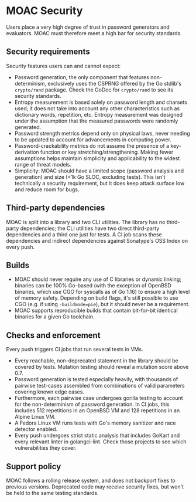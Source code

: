 MOAC Security
=============

Users place a very high degree of trust in password generators and evaluators. MOAC must therefore meet a high bar for security standards.

Security requirements
---------------------

Security features users can and cannot expect:

- Password generation, the only component that features non-determinism, exclusively uses the CSPRNG offered by the Go stdlib's `crypto/rand` package. Check the GoDoc for `crypto/rand` to see its security standards.
- Entropy measurement is based solely on password length and charsets used; it does not take into account any other characteristics such as dictionary words, repetition, etc. Entropy measurement was designed under the assumption that the measured passwords were randomly generated.
- Password strength metrics depend only on physical laws, never needing to be updated to account for advancements in computing power.
- Password-crackability metrics do not assume the presence of a key-derivation function or key stretching/strengthening. Making fewer assumptions helps maintain simplicity and applicability to the widest range of threat models.
- Simplicity: MOAC should have a limited scope (password analysis and generation) and size (<1k Go SLOC, excluding tests). This isn't technically a security requirement, but it does keep attack surface low and reduce room for bugs.

Third-party dependencies
------------------------

MOAC is split into a library and two CLI utilities. The library has no third-party dependencies; the CLI utilities have two direct third-party dependencies and a third one just for tests. A CI job scans these dependencies and indirect dependencies against Sonatype's OSS Index on every push.

Builds
------

- MOAC should never require any use of C libraries or dynamic linking; binaries can be 100% Go-based (with the exception of OpenBSD binaries, which use CGO for syscalls as of Go 1.16) to ensure a high level of memory safety. Depending on build flags, it's still possible to use CGO (e.g. if using `-buildmode=pie`), but it should never be a requirement.
- MOAC supports reproducible builds that contain bit-for-bit identical binaries for a given Go toolchain.

Checks and enforcement
----------------------

Every push triggers CI jobs that run several tests in VMs.

- Every reachable, non-deprecated statement in the library should be covered by tests. Mutation testing should reveal a mutation score above 0.7.
- Password generation is tested especially heavily, with thousands of pairwise test-cases assembled from combinations of valid parameters covering known edge cases.
- Furthermore, each pairwise case undergoes gorilla testing to account for the non-determinism of password generation. In CI jobs, this includes 512 repetitions in an OpenBSD VM and 128 repetitions in an Alpine Linux VM.
- A Fedora Linux VM runs tests with Go's memory sanitizer and race detector enabled.
- Every push undergoes strict static analysis that includes GoKart and every relevant linter in golangci-lint. Check those projects to see which vulnerabilities they cover.

Support policy
--------------

MOAC follows a rolling release system, and does not backport fixes to previous versions. Deprecated code may receive security fixes, but won't be held to the same testing standards.

